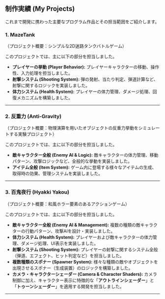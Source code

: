 ## 制作実績 (My Projects)

これまで開発に携わった主要なプログラム作品とその担当範囲をご紹介します。

### 1. MazeTank
（プロジェクト概要：シンプルな2D迷路タンクバトルゲーム）

このプロジェクトでは、主に以下の部分を担当しました。

* **プレイヤーの挙動 (Player Behavior):** プレイヤーキャラクターの移動、操作性、入力処理を担当しました。
* **射撃システム (Shooting System):** 弾の発射、当たり判定、弾道計算など、射撃に関するロジックを実装しました。
* **体力システム (Health System):** プレイヤーの体力管理、ダメージ処理、回復メカニズムを構築しました。

---

### 2. 反重力 (Anti-Gravity)
（プロジェクト概要：物理演算を用いたオブジェクトの反重力挙動をシミュレートする実験プロジェクト）

このプロジェクトでは、主に以下の部分を担当しました。

* **敵キャラクター全般 (Enemy AI & Logic):** 敵キャラクターの体力管理、移動パターン、攻撃ロジックなど、全般的な挙動を実装しました。
* **アイテム全般 (Item System):** ゲーム内に登場する様々なアイテムの生成、取得時の効果、管理システムを実装しました。

---

### 3. 百鬼夜行 (Hyakki Yakou)
（プロジェクト概要：和風ホラー要素のあるアクションゲーム）

このプロジェクトでは、主に以下の部分を担当しました。

* **敵キャラクター全般 (Enemy AI & Management):** 複数の種類の敵キャラクターの行動パターン、攻撃AIを設計・実装しました。
* **体力システム (Health System):** プレイヤーおよび敵キャラクターの体力管理、ダメージ処理、UI表示を実装しました。
* **射撃システム (Shooting System):** プレイヤーの射撃に関するシステム全般（弾道、エフェクト、ヒット判定など）を担当しました。
* **複数種類のスポナー (Spawner System):** 様々な種類の敵やオブジェクトを出現させるスポナー（生成装置）のロジックを構築しました。
* **カメラ・キャラクターシェーダー (Camera & Character Shaders):** カメラ制御に加え、キャラクター表示に特徴的な「**アウトラインシェーダー**」と「**トゥーンシェーダー**」を適用する開発を担当しました。

---
